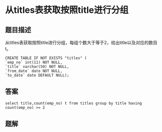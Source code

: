 # 从titles表获取按照title进行分组

## 题目描述

从titles表获取按照title进行分组，每组个数大于等于2，给出title以及对应的数目t。

```mysql
CREATE TABLE IF NOT EXISTS "titles" (
`emp_no` int(11) NOT NULL,
`title` varchar(50) NOT NULL,
`from_date` date NOT NULL,
`to_date` date DEFAULT NULL);
```

## 答案

```mysql
select title,count(emp_no) t from titles group by title having count(emp_no) >= 2
```

## 题解

